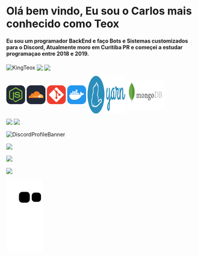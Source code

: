 <div id="Main">
<h1>Olá bem vindo, Eu sou o Carlos mais conhecido como Teox</h1>

<h4> 
  Eu sou um programador BackEnd e faço Bots e Sistemas customizados para o Discord, Atualmente moro em Curitiba PR e começei a estudar programaçao entre 2018 e 2019.
</h4>

<p>
    <img align="center" src="https://komarev.com/ghpvc/?username=KingTeox&label=Profile%20views&color=5865F2&style=flat-square" alt="KingTeox" /> 
    <img align="center" src="https://img.shields.io/github/followers/KingTeox?color=5865F2&style=social" />
    <img align="center" src="https://img.shields.io/github/stars/KingTeox?color=5865F2&style=social" /> 
</p>

<p>
  <img align="center" src="./public/node.svg" height="50" width="50"/>
  <img align="center" src="./public/cloudflare.svg" height="50" width="50"/>
  <img align="center" src="./public/git.svg" height="50" width="50"/>
  <img align="center" src="./public/docker.svg" height="50" width="50"/>
  <img align="center" src="./public/yarn.svg" height="100" width="100"/>
  <img align="center" src="./public/mongodb.svg" height="80" width="100"/>
</p>
</div>

<div id="Redes">
  <a href="https://www.instagram.com/tx.041/" target="_blank">
    <img src="https://img.shields.io/badge/-Instagram-%23E4405F?style=for-the-badge&logo=instagram&logoColor=white" target="_blank"></a>
  <a href="https://twitter.com/kazeker_cwb" target="_blank">
     <img src="https://img.shields.io/badge/twitter-%231DA1F2.svg?&style=for-the-badge&logo=twitter&logoColor=white" target="_blank"></a>

  ![DiscordProfileBanner](https://discord.c99.nl/widget/theme-2/1027410403325648948.png)
<div id="Estatisticas">

<p>
  <img align="center" src="https://github-readme-o34g.vercel.app/api/top-langs?username=KingTeox&show_icons=true&theme=github_dark&locale=pt-br" /></p>
  
<p>
  <img align="center" src="https://github-readme-o34g.vercel.app/api?username=KingTeox&show_icons=true&theme=github_dark&locale=pt-br" /></p>

<p>
<img align="center" src="https://github-readme-streak-stats.herokuapp.com/?user=KingTeox&theme=dark" /></p>

![Snake animation](https://github.com/KingTeox/KingTeox/blob/output/github-contribution-grid-snake.svg)

</div>
